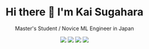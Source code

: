 <h1 align="center">Hi there 👋 I'm Kai Sugahara</h1>

<p align="center">Master's Student / Novice ML Engineer in Japan</p>


<p align="center">
  <a href="https://www.linkedin.com/in/kaisugahara/"><img src="https://img.shields.io/badge/LinkedIn-0077B5?style=for-the-badge&logo=linkedin&logoColor=white"></a>
  <a href="https://twitter.com/kaisugahara"><img src="https://img.shields.io/badge/X-000000?style=for-the-badge&logo=x&logoColor=white"></a>
  <a href="https://orcid.org/0009-0003-2367-020X"><img src="https://img.shields.io/badge/orcid-A6CE39?style=for-the-badge&logo=orcid&logoColor=white"></a>
  <a href="https://qiita.com/Kai238"><img src="https://img.shields.io/badge/Qiita-55c500?style=for-the-badge&logo=qiita&logoColor=white"></a>
</p>

<!--
**KaiSugahara/KaiSugahara** is a ✨ _special_ ✨ repository because its `README.md` (this file) appears on your GitHub profile.

Here are some ideas to get you started:

- 🔭 I’m currently working on ...
- 🌱 I’m currently learning ...
- 👯 I’m looking to collaborate on ...
- 🤔 I’m looking for help with ...
- 💬 Ask me about ...
- 📫 How to reach me: ...
- 😄 Pronouns: ...
- ⚡ Fun fact: ...
-->

